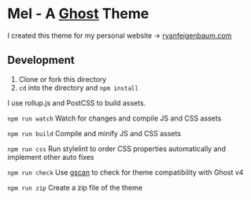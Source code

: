 # Mel - A [Ghost](https://ghost.org) Theme

I created this theme for my personal website -> [ryanfeigenbaum.com](https://ryanfeigenbaum.com)



## Development
1. Clone or fork this directory
2. `cd` into the directory and `npm install`

I use rollup.js and PostCSS to build assets.

`npm run watch` 
Watch for changes and compile JS and CSS assets

`npm run build`
Compile and minify JS and CSS assets

`npm run css`
Run stylelint to order CSS properties automatically and implement other auto fixes

`npm run check`
Use [gscan](https://gscan.ghost.org) to check for theme compatibility with Ghost v4

`npm run zip`
Create a zip file of the theme